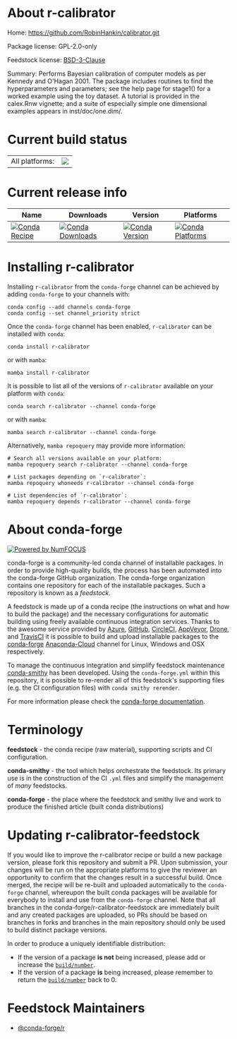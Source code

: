 About r-calibrator
==================

Home: https://github.com/RobinHankin/calibrator.git

Package license: GPL-2.0-only

Feedstock license: [BSD-3-Clause](https://github.com/conda-forge/r-calibrator-feedstock/blob/main/LICENSE.txt)

Summary: Performs Bayesian calibration of computer models as per Kennedy and O'Hagan 2001.  The package includes routines to find the hyperparameters and parameters; see the help page for stage1() for a worked example using the toy dataset.  A tutorial is provided in the calex.Rnw vignette; and a suite of especially simple one dimensional examples appears in inst/doc/one.dim/.

Current build status
====================


<table><tr><td>All platforms:</td>
    <td>
      <a href="https://dev.azure.com/conda-forge/feedstock-builds/_build/latest?definitionId=15756&branchName=main">
        <img src="https://dev.azure.com/conda-forge/feedstock-builds/_apis/build/status/r-calibrator-feedstock?branchName=main">
      </a>
    </td>
  </tr>
</table>

Current release info
====================

| Name | Downloads | Version | Platforms |
| --- | --- | --- | --- |
| [![Conda Recipe](https://img.shields.io/badge/recipe-r--calibrator-green.svg)](https://anaconda.org/conda-forge/r-calibrator) | [![Conda Downloads](https://img.shields.io/conda/dn/conda-forge/r-calibrator.svg)](https://anaconda.org/conda-forge/r-calibrator) | [![Conda Version](https://img.shields.io/conda/vn/conda-forge/r-calibrator.svg)](https://anaconda.org/conda-forge/r-calibrator) | [![Conda Platforms](https://img.shields.io/conda/pn/conda-forge/r-calibrator.svg)](https://anaconda.org/conda-forge/r-calibrator) |

Installing r-calibrator
=======================

Installing `r-calibrator` from the `conda-forge` channel can be achieved by adding `conda-forge` to your channels with:

```
conda config --add channels conda-forge
conda config --set channel_priority strict
```

Once the `conda-forge` channel has been enabled, `r-calibrator` can be installed with `conda`:

```
conda install r-calibrator
```

or with `mamba`:

```
mamba install r-calibrator
```

It is possible to list all of the versions of `r-calibrator` available on your platform with `conda`:

```
conda search r-calibrator --channel conda-forge
```

or with `mamba`:

```
mamba search r-calibrator --channel conda-forge
```

Alternatively, `mamba repoquery` may provide more information:

```
# Search all versions available on your platform:
mamba repoquery search r-calibrator --channel conda-forge

# List packages depending on `r-calibrator`:
mamba repoquery whoneeds r-calibrator --channel conda-forge

# List dependencies of `r-calibrator`:
mamba repoquery depends r-calibrator --channel conda-forge
```


About conda-forge
=================

[![Powered by
NumFOCUS](https://img.shields.io/badge/powered%20by-NumFOCUS-orange.svg?style=flat&colorA=E1523D&colorB=007D8A)](https://numfocus.org)

conda-forge is a community-led conda channel of installable packages.
In order to provide high-quality builds, the process has been automated into the
conda-forge GitHub organization. The conda-forge organization contains one repository
for each of the installable packages. Such a repository is known as a *feedstock*.

A feedstock is made up of a conda recipe (the instructions on what and how to build
the package) and the necessary configurations for automatic building using freely
available continuous integration services. Thanks to the awesome service provided by
[Azure](https://azure.microsoft.com/en-us/services/devops/), [GitHub](https://github.com/),
[CircleCI](https://circleci.com/), [AppVeyor](https://www.appveyor.com/),
[Drone](https://cloud.drone.io/welcome), and [TravisCI](https://travis-ci.com/)
it is possible to build and upload installable packages to the
[conda-forge](https://anaconda.org/conda-forge) [Anaconda-Cloud](https://anaconda.org/)
channel for Linux, Windows and OSX respectively.

To manage the continuous integration and simplify feedstock maintenance
[conda-smithy](https://github.com/conda-forge/conda-smithy) has been developed.
Using the ``conda-forge.yml`` within this repository, it is possible to re-render all of
this feedstock's supporting files (e.g. the CI configuration files) with ``conda smithy rerender``.

For more information please check the [conda-forge documentation](https://conda-forge.org/docs/).

Terminology
===========

**feedstock** - the conda recipe (raw material), supporting scripts and CI configuration.

**conda-smithy** - the tool which helps orchestrate the feedstock.
                   Its primary use is in the construction of the CI ``.yml`` files
                   and simplify the management of *many* feedstocks.

**conda-forge** - the place where the feedstock and smithy live and work to
                  produce the finished article (built conda distributions)


Updating r-calibrator-feedstock
===============================

If you would like to improve the r-calibrator recipe or build a new
package version, please fork this repository and submit a PR. Upon submission,
your changes will be run on the appropriate platforms to give the reviewer an
opportunity to confirm that the changes result in a successful build. Once
merged, the recipe will be re-built and uploaded automatically to the
`conda-forge` channel, whereupon the built conda packages will be available for
everybody to install and use from the `conda-forge` channel.
Note that all branches in the conda-forge/r-calibrator-feedstock are
immediately built and any created packages are uploaded, so PRs should be based
on branches in forks and branches in the main repository should only be used to
build distinct package versions.

In order to produce a uniquely identifiable distribution:
 * If the version of a package **is not** being increased, please add or increase
   the [``build/number``](https://docs.conda.io/projects/conda-build/en/latest/resources/define-metadata.html#build-number-and-string).
 * If the version of a package **is** being increased, please remember to return
   the [``build/number``](https://docs.conda.io/projects/conda-build/en/latest/resources/define-metadata.html#build-number-and-string)
   back to 0.

Feedstock Maintainers
=====================

* [@conda-forge/r](https://github.com/conda-forge/r/)

